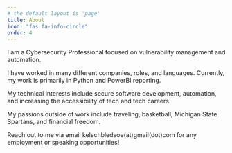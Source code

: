 ```yaml
---
# the default layout is 'page'
title: About
icon: "fas fa-info-circle"
order: 4
---
```


I am a Cybersecurity Professional focused on vulnerability management and automation.

I have worked in many different companies, roles, and languages. Currently, my work is primarily in Python and PowerBI reporting.

My technical interests include secure software development, automation, and increasing the accessibility of tech and tech careers.

My passions outside of work include traveling, basketball, Michigan State Spartans, and financial freedom.

Reach out to me via email kelschbledsoe(at)gmail(dot)com for any employment or speaking opportunities!